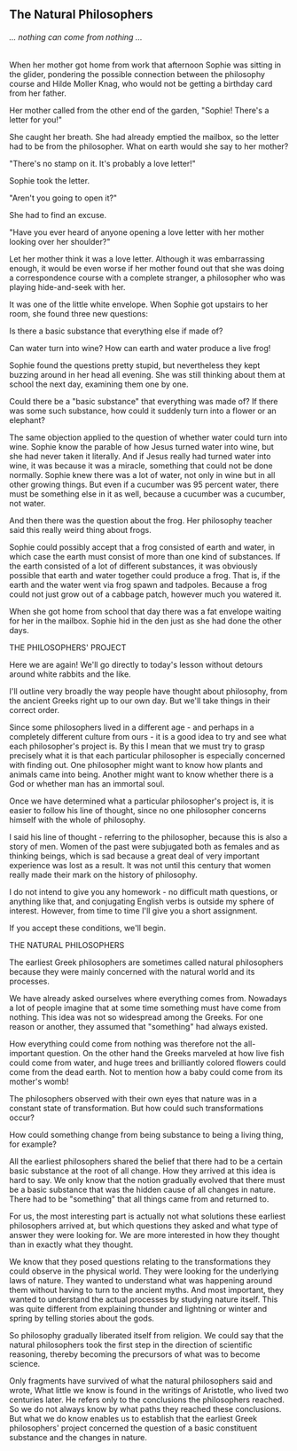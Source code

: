 ## The Natural Philosophers

###### ... nothing can come from nothing ...

When her mother got home from work that afternoon Sophie was sitting in the glider, pondering the possible connection between the philosophy course and Hilde Moller Knag, who would not be getting a birthday card from her father.

Her mother called from the other end of the garden, "Sophie! There's a letter for you!"

She caught her breath. She had already emptied the mailbox, so the letter had to be from the philosopher. What on earth would she say to her mother?

"There's no stamp on it. It's probably a love letter!"

Sophie took the letter.

"Aren't you going to open it?"

She had to find an excuse.

"Have you ever heard of anyone opening a love letter with her mother looking over her shoulder?"

Let her mother think it was a love letter. Although it was embarrassing enough, it would be even worse if her mother found out that she was doing a correspondence course with a complete stranger, a philosopher who was playing hide-and-seek with her.

It was one of the little white envelope. When Sophie got upstairs to her room, she found three new questions:

Is there a basic substance that everything else if made of?

Can water turn into wine? How can earth and water produce a live frog!

Sophie found the questions pretty stupid, but nevertheless they kept buzzing around in her head all evening. She was still thinking about them at school the next day, examining them one by one.

Could there be a "basic substance" that everything was made of? If there was some such substance, how could it suddenly turn into a flower or an elephant?

The same objection applied to the question of whether water could turn into wine. Sophie know the parable of how Jesus turned water into wine, but she had never taken it literally. And if Jesus really had turned water into wine, it was because it was a miracle, something that could not be done normally. Sophie knew there was a lot of water, not only in wine but in all other growing things. But even if a cucumber was 95 percent water, there must be something else in it as well, because a cucumber was a cucumber, not water.

And then there was the question about the frog. Her philosophy teacher said this really weird thing about frogs.

Sophie could possibly accept that a frog consisted of earth and water, in which case the earth must consist of more than one kind of substances. If the earth consisted of a lot of different substances, it was obviously possible that earth and water together could produce a frog. That is, if the earth and the water went via frog spawn and tadpoles. Because a frog could not just grow out of a cabbage patch, however much you watered it.

When she got home from school that day there was a fat envelope waiting for her in the mailbox. Sophie hid in the den just as she had done the other days.

THE PHILOSOPHERS' PROJECT

Here we are again! We'll go directly to today's lesson without detours around white rabbits and the like.

I'll outline very broadly the way people have thought about philosophy, from the ancient Greeks right up to our own day. But we'll take things in their correct order.

Since some philosophers lived in a different age - and perhaps in a completely different culture from ours - it is a good idea to try and see what each philosopher's project is. By this I mean that we must try to grasp precisely what it is that each particular philosopher is especially concerned with finding out. One philosopher might want to know how plants and animals came into being. Another might want to know whether there is a God or whether man has an immortal soul.

Once we have determined what a particular philosopher's project is, it is easier to follow his line of thought, since no one philosopher concerns himself with the whole of philosophy.

I said his line of thought - referring to the philosopher, because this is also a story of men. Women of the past were subjugated both as females and as thinking beings, which is sad because a great deal of very important experience was lost as a result. It was not until this century that women really made their mark on the history of philosophy.

I do not intend to give you any homework - no difficult math questions, or anything like that, and conjugating English verbs is outside my sphere of interest. However, from time to time I'll give you a short assignment.

If you accept these conditions, we'll begin.

THE NATURAL PHILOSOPHERS

The earliest Greek philosophers are sometimes called natural philosophers because they were mainly concerned with the natural world and its processes.

We have already asked ourselves where everything comes from. Nowadays a lot of people imagine that at some time something must have come from nothing. This idea was not so widespread among the Greeks. For one reason or another, they assumed that "something" had always existed.

How everything could come from nothing was therefore not the all-important question. On the other hand the Greeks marveled at how live fish could come from water, and huge trees and brilliantly colored flowers could come from the dead earth. Not to mention how a baby could come from its mother's womb!

The philosophers observed with their own eyes that nature was in a constant state of transformation. But how could such transformations occur?

How could something change from being substance to being a living thing, for example?

All the earliest philosophers shared the belief that there had to be a certain basic substance at the root of all change. How they arrived at this idea is hard to say. We only know that the notion gradually evolved that there must be a basic substance that was the hidden cause of all changes in nature. There had to be "something" that all things came from and returned to.

For us, the most interesting part is actually not what solutions these earliest philosophers arrived at, but which questions they asked and what type of answer they were looking for. We are more interested in how they thought than in exactly what they thought.

We know that they posed questions relating to the transformations they could observe in the physical world. They were looking for the underlying laws of nature. They wanted to understand what was happening around them without having to turn to the ancient myths. And most important, they wanted to understand the actual processes by studying nature itself. This was quite different from explaining thunder and lightning or winter and spring by telling stories about the gods.

So philosophy gradually liberated itself from religion. We could say that the natural philosophers took the first step in the direction of scientific reasoning, thereby becoming the precursors of what was to become science.

Only fragments have survived of what the natural philosophers said and wrote, What little we know is found in the writings of Aristotle, who lived two centuries later. He refers only to the conclusions the philosophers reached. So we do not always know by what paths they reached these conclusions. But what we do know enables us to establish that the earliest Greek philosophers' project concerned the question of a basic constituent substance and the changes in nature.







































